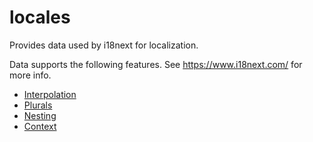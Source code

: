 # locales

Provides data used by i18next for localization.

Data supports the following features. See <https://www.i18next.com/> for more info.

-   [Interpolation](https://www.i18next.com/translation-function/interpolation)
-   [Plurals](https://www.i18next.com/translation-function/plurals)
-   [Nesting](https://www.i18next.com/translation-function/nesting)
-   [Context](https://www.i18next.com/translation-function/context)

